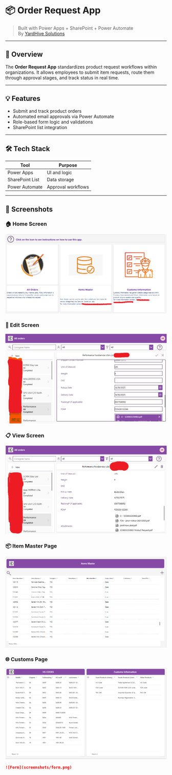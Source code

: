 # 📦 Order Request App

> Built with Power Apps + SharePoint + Power Automate  
> By [YardHive Solutions](https://www.linkedin.com/company/yardhive-solutions)

---

## 📌 Overview

The **Order Request App** standardizes product request workflows within organizations. It allows employees to submit item requests, route them through approval stages, and track status in real time.

---

## 💡 Features

- Submit and track product orders
- Automated email approvals via Power Automate
- Role-based form logic and validations
- SharePoint list integration

---

## 🛠️ Tech Stack

| Tool            | Purpose                  |
|-----------------|--------------------------|
| Power Apps      | UI and logic             |
| SharePoint List | Data storage             |
| Power Automate  | Approval workflows       |

---

## 📸 Screenshots

### 🏠 Home Screen
![PRF Home](PRF%20Home%20screen.png)

### 📝 Edit Screen
![Edit Screen](Edit%20screen.png)

### 📋 View Screen
![View Screen](View%20Screen%20PRF.png)

### 📦 Item Master Page
![Item Master](Item%20Master%20Page.png)

### 🌐 Customs Page
![Customs Page](Customs%20Page.png)


```markdown
![Form](screenshots/form.png)
